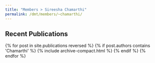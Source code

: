 ```yaml
---
title: "Members > Sireesha Chamarthi"
permalink: /dmt/members/~chamarthi/
---
```


## Recent Publications

{% for post in site.publications reversed %}
  {% if post.authors contains 'Chamarthi' %}
    {% include archive-compact.html %}
  {% endif %}
{% endfor %}
